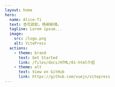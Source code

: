 ```yaml
---
layout: home
hero:
  name: Alice-Ti
  text: 杏花疏影，杨柳新晴。
  tagline: Lorem ipsum...
  image:
    src: /logo.png
    alt: VitePress
  actions:
    - theme: brand
      text: Get Started
      link: /files/docs/HTML/01-html介绍
    - theme: alt
      text: View on GitHub
      link: https://github.com/vuejs/vitepress
---
```


<!-- <Tags /> -->
